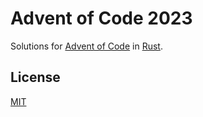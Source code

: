 # Advent of Code 2023
Solutions for [Advent of Code](https://adventofcode.com/) in [Rust](https://www.rust-lang.org/).

## License
[MIT](LICENSE)
